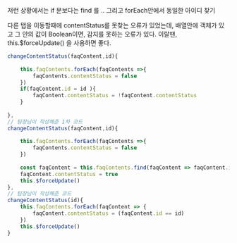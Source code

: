 저런 상황에서는 if 문보다는 find 를 .. 
그리고 forEach안에서 동일한 아이디 찾기 

다른 탭을 이동할때에 contentStatus를 못찾는 오류가 있었는데, 배열안에 객체가 있고 그 안의 값이 Boolean이면, 감지를 못하는 오류가 있다. 
이랄땐,  this.$forceUpdate() 을 사용하면 좋다.


```javascript
changeContentStatus(faqContent,id){
            
    this.faqContents.forEach(faqContents =>{
        faqContents.contentStatus = false
    })
    if(faqContent.id = id ){
        faqContent.contentStatus = !faqContent.contentStatus
    }
    
},
// 팀장님이 작성해준 1차 코드 
changeContentStatus(faqContent,id){
            
    this.faqContents.forEach(faqContents =>{
        faqContents.contentStatus = false
    })
    
    const faqContent = this.faqContents.find(faqContent => faqContent.id == id)
    faqContent.contentStatus = true
    this.$forceUpdate()
},
// 팀장님이 작성해준 코드 
changeContentStatus(id){
    this.faqContents.forEach(faqContent => {
        faqContent.contentStatus = (faqContent.id == id) 
    })
    this.$forceUpdate()
}    
```
